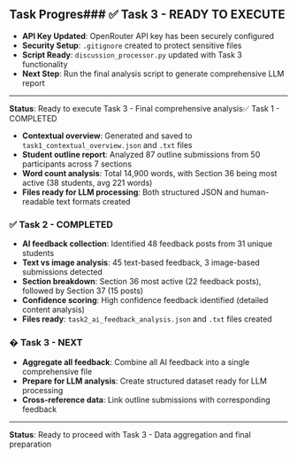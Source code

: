 ## Task Progres### ✅ Task 3 - READY TO EXECUTE
- **API Key Updated**: OpenRouter API key has been securely configured
- **Security Setup**: `.gitignore` created to protect sensitive files
- **Script Ready**: `discussion_processor.py` updated with Task 3 functionality
- **Next Step**: Run the final analysis script to generate comprehensive LLM report

---
**Status**: Ready to execute Task 3 - Final comprehensive analysis✅ Task 1 - COMPLETED
- **Contextual overview**: Generated and saved to `task1_contextual_overview.json` and `.txt` files
- **Student outline report**: Analyzed 87 outline submissions from 50 participants across 7 sections
- **Word count analysis**: Total 14,900 words, with Section 36 being most active (38 students, avg 221 words)
- **Files ready for LLM processing**: Both structured JSON and human-readable text formats created

### ✅ Task 2 - COMPLETED
- **AI feedback collection**: Identified 48 feedback posts from 31 unique students
- **Text vs image analysis**: 45 text-based feedback, 3 image-based submissions detected  
- **Section breakdown**: Section 36 most active (22 feedback posts), followed by Section 37 (15 posts)
- **Confidence scoring**: High confidence feedback identified (detailed content analysis)
- **Files ready**: `task2_ai_feedback_analysis.json` and `.txt` files created

### � Task 3 - NEXT
- **Aggregate all feedback**: Combine all AI feedback into a single comprehensive file
- **Prepare for LLM analysis**: Create structured dataset ready for LLM processing
- **Cross-reference data**: Link outline submissions with corresponding feedback

---
**Status**: Ready to proceed with Task 3 - Data aggregation and final preparation 